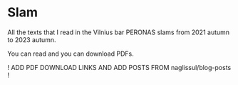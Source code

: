 # Slam

All the texts that I read in the Vilnius bar PERONAS slams from 2021 autumn to 2023 autumn.

You can read and you can download PDFs.

! ADD PDF DOWNLOAD LINKS AND ADD POSTS FROM naglissul/blog-posts !
